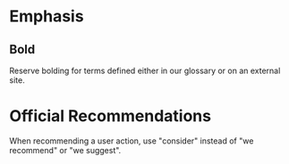 # Emphasis

## Bold
Reserve bolding for terms defined either in our glossary or on an external site.

# Official Recommendations
When recommending a user action, use "consider" instead of "we recommend" or "we suggest".
